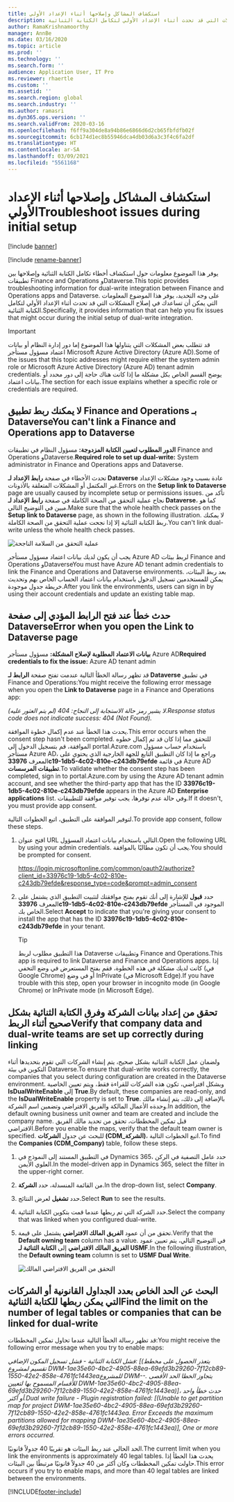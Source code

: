 ```yaml
---
title: استكشاف المشاكل وإصلاحها أثناء الإعداد الأولي
description: يوفر هذا الموضوع المعلومات التي يمكن أن تساعدك في إصلاح المشكلات التي قد تحدث أثناء الإعداد الأولي لتكامل الكتابة الثنائية.
author: RamaKrishnamoorthy
manager: AnnBe
ms.date: 03/16/2020
ms.topic: article
ms.prod: ''
ms.technology: ''
ms.search.form: ''
audience: Application User, IT Pro
ms.reviewer: rhaertle
ms.custom: ''
ms.assetid: ''
ms.search.region: global
ms.search.industry: ''
ms.author: ramasri
ms.dyn365.ops.version: ''
ms.search.validFrom: 2020-03-16
ms.openlocfilehash: f6ff9a304de8a94b86e6866d6d2cb65fbfdfb02f
ms.sourcegitcommit: 6cb174d1ec8b55946dca4db03d6a3c3f4c6fa2df
ms.translationtype: HT
ms.contentlocale: ar-SA
ms.lasthandoff: 03/09/2021
ms.locfileid: "5561168"
---
```

# <a name="troubleshoot-issues-during-initial-setup"></a><span data-ttu-id="4b6e1-103">استكشاف المشاكل وإصلاحها أثناء الإعداد الأولي</span><span class="sxs-lookup"><span data-stu-id="4b6e1-103">Troubleshoot issues during initial setup</span></span>

[!include [banner](../../includes/banner.md)]

[!include [rename-banner](~/includes/cc-data-platform-banner.md)]



<span data-ttu-id="4b6e1-104">يوفر هذا الموضوع معلومات حول استكشاف أخطاء تكامل الكتابة الثنائية وإصلاحها بين تطبيقات Finance and Operations وDataverse.</span><span class="sxs-lookup"><span data-stu-id="4b6e1-104">This topic provides troubleshooting information for dual-write integration between Finance and Operations apps and Dataverse.</span></span> <span data-ttu-id="4b6e1-105">على وجه التحديد، يوفر هذا الموضوع المعلومات التي يمكن أن تساعدك في إصلاح المشكلات التي قد تحدث أثناء الإعداد الأولي لتكامل الكتابة الثنائية.</span><span class="sxs-lookup"><span data-stu-id="4b6e1-105">Specifically, it provides information that can help you fix issues that might occur during the initial setup of dual-write integration.</span></span>

> [!IMPORTANT]
> <span data-ttu-id="4b6e1-106">قد تتطلب بعض المشكلات التي يتناولها هذا الموضوع إما دور إدارة النظام أو بيانات اعتماد مسؤول مستأجر  Microsoft Azure Active Directory (Azure AD).</span><span class="sxs-lookup"><span data-stu-id="4b6e1-106">Some of the issues that this topic addresses might require either the system admin role or Microsoft Azure Active Directory (Azure AD) tenant admin credentials.</span></span> <span data-ttu-id="4b6e1-107">يوضح القسم الخاص بكل مشكلة ما إذا كانت هناك حاجة إلى دور محدد أو بيانات اعتماد.</span><span class="sxs-lookup"><span data-stu-id="4b6e1-107">The section for each issue explains whether a specific role or credentials are required.</span></span>

## <a name="you-cant-link-a-finance-and-operations-app-to-dataverse"></a><span data-ttu-id="4b6e1-108">لا يمكنك ربط تطبيق Finance and Operations بـ Dataverse</span><span class="sxs-lookup"><span data-stu-id="4b6e1-108">You can't link a Finance and Operations app to Dataverse</span></span>

<span data-ttu-id="4b6e1-109">**الدور المطلوب لتعيين الكتابة المزدوجة:** مسؤول النظام في تطبيقات Finance and Operations وDataverse.</span><span class="sxs-lookup"><span data-stu-id="4b6e1-109">**Required role to set up dual-write:** System administrator in Finance and Operations apps and Dataverse.</span></span>

<span data-ttu-id="4b6e1-110">تحدث الأخطاء في صفحة **رابط الإعداد لـ Dataverse** عادة بسبب وجود مشكلات الإعداد غير المكتمل أو المشكلات المتعلقة بالأذونات.</span><span class="sxs-lookup"><span data-stu-id="4b6e1-110">Errors on the **Setup link to Dataverse** page are usually caused by incomplete setup or permissions issues.</span></span> <span data-ttu-id="4b6e1-111">تأكد من نجاح عملية التحقق من الصحة الكاملة في صفحة **رابط الإعداد لـ Dataverse**، كما هو مبين في التوضيح التالي.</span><span class="sxs-lookup"><span data-stu-id="4b6e1-111">Make sure that the whole health check passes on the **Setup link to Dataverse** page, as shown in the following illustration.</span></span> <span data-ttu-id="4b6e1-112">لا يمكنك ربط الكتابة الثنائية إلا إذا نجحت عملية التحقق من الصحة الكاملة.</span><span class="sxs-lookup"><span data-stu-id="4b6e1-112">You can't link dual-write unless the whole health check passes.</span></span>

![عملية التحقق من السلامة الناجحة](media/health_check.png)

<span data-ttu-id="4b6e1-114">يجب أن يكون لديك بيانات اعتماد مسؤول مستأجر Azure AD لربط بيئات Finance and Operations وDataverse</span><span class="sxs-lookup"><span data-stu-id="4b6e1-114">You must have Azure AD tenant admin credentials to link the Finance and Operations and Dataverse environments.</span></span> <span data-ttu-id="4b6e1-115">بعد ربط البيئات، يمكن للمستخدمين تسجيل الدخول باستخدام بيانات اعتماد الحساب الخاص بهم وتحديث خريطة جدول موجودة.</span><span class="sxs-lookup"><span data-stu-id="4b6e1-115">After you link the environments, users can sign in by using their account credentials and update an existing table map.</span></span>

## <a name="error-when-you-open-the-link-to-dataverse-page"></a><span data-ttu-id="4b6e1-116">حدث خطأ عند فتح الرابط المؤدي إلى صفحة Dataverse</span><span class="sxs-lookup"><span data-stu-id="4b6e1-116">Error when you open the Link to Dataverse page</span></span>

<span data-ttu-id="4b6e1-117">**بيانات الاعتماد المطلوبة لإصلاح المشكلة:** مسؤول مستأجر Azure AD</span><span class="sxs-lookup"><span data-stu-id="4b6e1-117">**Required credentials to fix the issue:** Azure AD tenant admin</span></span>

<span data-ttu-id="4b6e1-118">قد تظهر رسالة الخطأ التالية عندمت تفتح صفحة **الرابط لـ Dataverse** في تطبيق Finance and Operations:</span><span class="sxs-lookup"><span data-stu-id="4b6e1-118">You might receive the following error message when you open the **Link to Dataverse** page in a Finance and Operations app:</span></span>

<span data-ttu-id="4b6e1-119">*لا يشير رمز حالة الاستجابة إلى النجاح: 404 (لم يتم العثور عليه).*</span><span class="sxs-lookup"><span data-stu-id="4b6e1-119">*Response status code does not indicate success: 404 (Not Found).*</span></span>

<span data-ttu-id="4b6e1-120">يحدث هذا الخطأ عند عدم إكمال خطوة الموافقة.</span><span class="sxs-lookup"><span data-stu-id="4b6e1-120">This error occurs when the consent step hasn't been completed.</span></span> <span data-ttu-id="4b6e1-121">للتحقق مما إذا كان قد تم إكمال خطوه الموافقة، قم بتسجيل الدخول إلى portal.Azure.com باستخدام حساب مسؤول مستأجر Azure AD، وراجع ما إذا كان التطبيق التابع للجهة الخارجية الذي يحتوي على المعرف **33976c19-1db5-4c02-810e-c243db79efde** في قائمة Azure AD **تطبيقات المرسسات**.</span><span class="sxs-lookup"><span data-stu-id="4b6e1-121">To validate whether the consent step has been completed, sign in to portal.Azure.com by using the Azure AD tenant admin account, and see whether the third-party app that has the ID **33976c19-1db5-4c02-810e-c243db79efde** appears in the Azure AD **Enterprise applications** list.</span></span> <span data-ttu-id="4b6e1-122">وفي حالة عدم توفرها، يجب توفير موافقة للتطبيقات.</span><span class="sxs-lookup"><span data-stu-id="4b6e1-122">If it doesn't, you must provide app consent.</span></span>

<span data-ttu-id="4b6e1-123">لتوفير الموافقة على التطبيق، اتبع الخطوات التالية.</span><span class="sxs-lookup"><span data-stu-id="4b6e1-123">To provide app consent, follow these steps.</span></span>

1. <span data-ttu-id="4b6e1-124">افتح عنوان URL التالي باستخدام بيانات اعتماد المسؤول.</span><span class="sxs-lookup"><span data-stu-id="4b6e1-124">Open the following URL by using your admin credentials.</span></span> <span data-ttu-id="4b6e1-125">يجب أن تكون مطالبًا بالموافقة.</span><span class="sxs-lookup"><span data-stu-id="4b6e1-125">You should be prompted for consent.</span></span>

    <https://login.microsoftonline.com/common/oauth2/authorize?client_id=33976c19-1db5-4c02-810e-c243db79efde&response_type=code&prompt=admin_consent>

2. <span data-ttu-id="4b6e1-126">حدد **قبول** للإشارة إلى أنك تقوم بمنح موافقتك لتثبيت التطبيق الذي يشتمل على المعرف **33976c19-1db5-4c02-810e-c243db79efde** الموجود في المستأجر الخاص بك.</span><span class="sxs-lookup"><span data-stu-id="4b6e1-126">Select **Accept** to indicate that you're giving your consent to install the app that has the ID **33976c19-1db5-4c02-810e-c243db79efde** in your tenant.</span></span>

    > [!TIP]
    > <span data-ttu-id="4b6e1-127">هذا التطبيق مطلوب لربط Dataverse وتطبيقات Finance and Operations.</span><span class="sxs-lookup"><span data-stu-id="4b6e1-127">This app is required to link Dataverse and Finance and Operations apps.</span></span> <span data-ttu-id="4b6e1-128">إذا كانت لديك مشكلة في هذه الخطوة، فقم بفتح المستعرض في وضع التخفي (في Google Chrome) أو في وضع InPrivate (في Microsoft Edge).</span><span class="sxs-lookup"><span data-stu-id="4b6e1-128">If you have trouble with this step, open your browser in incognito mode (in Google Chrome) or InPrivate mode (in Microsoft Edge).</span></span>

## <a name="verify-that-company-data-and-dual-write-teams-are-set-up-correctly-during-linking"></a><span data-ttu-id="4b6e1-129">تحقق من إعداد بيانات الشركة وفرق الكتابة الثنائية بشكل صحيح أثناء الربط</span><span class="sxs-lookup"><span data-stu-id="4b6e1-129">Verify that company data and dual-write teams are set up correctly during linking</span></span>

<span data-ttu-id="4b6e1-130">ولضمان عمل الكتابة الثنائية بشكل صحيح، يتم إنشاء الشركات التي تقوم بتحديدها أثناء التكوين في بيئة Dataverse.</span><span class="sxs-lookup"><span data-stu-id="4b6e1-130">To ensure that dual-write works correctly, the companies that you select during configuration are created in the Dataverse environment.</span></span> <span data-ttu-id="4b6e1-131">وبشكل افتراضي، تكون هذه الشركات للقراءة فقط، ويتم تعيين الخاصية **IsDualWriteEnable** إلى **True**.</span><span class="sxs-lookup"><span data-stu-id="4b6e1-131">By default, these companies are read-only, and the **IsDualWriteEnable** property is set to **True**.</span></span> <span data-ttu-id="4b6e1-132">بالإضافة إلى ذلك، يتم إنشاء مالك وحدةه الأعمال المالكة والفريق الافتراضي وتضمين اسم الشركة.</span><span class="sxs-lookup"><span data-stu-id="4b6e1-132">In addition, the default owning business unit owner and team are created and include the company name.</span></span> <span data-ttu-id="4b6e1-133">قبل تمكين المخططات، تحقق من تحديد مالك الفريق الافتراضي.</span><span class="sxs-lookup"><span data-stu-id="4b6e1-133">Before you enable the maps, verify that the default team owner is specified.</span></span> <span data-ttu-id="4b6e1-134">للبحث عن جدول **الشركات (CDM\_الشركة)**، اتبع الخطوات التالية.</span><span class="sxs-lookup"><span data-stu-id="4b6e1-134">To find the **Companies (CDM\_Company)** table, follow these steps.</span></span>

1. <span data-ttu-id="4b6e1-135">في التطبيق المستند إلى النموذج في Dynamics 365، حدد عامل التصفية في الركن العلوي الأيمن.</span><span class="sxs-lookup"><span data-stu-id="4b6e1-135">In the model-driven app in Dynamics 365, select the filter in the upper-right corner.</span></span>
2. <span data-ttu-id="4b6e1-136">من القائمة المنسدلة، حدد **الشركة**.</span><span class="sxs-lookup"><span data-stu-id="4b6e1-136">In the drop-down list, select **Company**.</span></span>
3. <span data-ttu-id="4b6e1-137">حدد **تشغيل** لعرض النتائج.</span><span class="sxs-lookup"><span data-stu-id="4b6e1-137">Select **Run** to see the results.</span></span>
4. <span data-ttu-id="4b6e1-138">حدد الشركة التي تم ربطها عندما قمت بتكوين الكتابة الثنائية.</span><span class="sxs-lookup"><span data-stu-id="4b6e1-138">Select the company that was linked when you configured dual-write.</span></span>
5. <span data-ttu-id="4b6e1-139">تحقق من أن عمود **الفريق المالك الافتراضي** يشتمل على قيمة.</span><span class="sxs-lookup"><span data-stu-id="4b6e1-139">Verify that the **Default owning team** column has a value.</span></span> <span data-ttu-id="4b6e1-140">في التوضيح التالي، يتم تعيين عمود **الفريق المالك الافتراضي** إلى **الكتابة الثنائية لـ USMF**.</span><span class="sxs-lookup"><span data-stu-id="4b6e1-140">In the following illustration, the **Default owning team** column is set to **USMF Dual Write**.</span></span>

    ![التحقق من الفريق الافتراضي المالك](media/default_owning_team.png)

## <a name="find-the-limit-on-the-number-of-legal-tables-or-companies-that-can-be-linked-for-dual-write"></a><span data-ttu-id="4b6e1-142">البحث عن الحد الخاص بعدد الجداول القانونية أو الشركات التي يمكن ربطها للكتابة الثنائية</span><span class="sxs-lookup"><span data-stu-id="4b6e1-142">Find the limit on the number of legal tables or companies that can be linked for dual-write</span></span>

<span data-ttu-id="4b6e1-143">قد تظهر رسالة الخطأ التالية عندما تحاول تمكين المخططات:</span><span class="sxs-lookup"><span data-stu-id="4b6e1-143">You might receive the following error message when you try to enable maps:</span></span>

<span data-ttu-id="4b6e1-144">*فشل الكتابة الثنائية - فشل تسجيل المكون الإضافي: \[(يتعذر الحصول على مخطط تقسيم لمشروع DWM-1ae35e60-4bc2-4905-88ea-69efd3b29260-7f12cb89-1550-42e2-858e-4761fc1443eaللمشروع DWM--. يتجاوز الخطا الحد الأقصى للأقسام المسموح بها لتعيين DWM-1ae35e60-4bc2-4905-88ea-69efd3b29260-7f12cb89-1550-42e2-858e-4761fc1443ea)\]، حدث خطأ واحد أو أكثر.*</span><span class="sxs-lookup"><span data-stu-id="4b6e1-144">*Dual write failure - Plugin registration failed: \[(Unable to get partition map for project DWM-1ae35e60-4bc2-4905-88ea-69efd3b29260-7f12cb89-1550-42e2-858e-4761fc1443ea. Error Exceeds the maximum partitions allowed for mapping DWM-1ae35e60-4bc2-4905-88ea-69efd3b29260-7f12cb89-1550-42e2-858e-4761fc1443ea)\], One or more errors occurred.*</span></span>

<span data-ttu-id="4b6e1-145">الحد الحالي عند ربط البيئات هو تقريبًا 40 جدولاً قانونيًا.</span><span class="sxs-lookup"><span data-stu-id="4b6e1-145">The current limit when you link the environments is approximately 40 legal tables.</span></span> <span data-ttu-id="4b6e1-146">يحدث هذا الخطأ إذا حاولت تمكين المخططات وكان أكثر من 40 جدولاً قانونيًا مرتبطًا بين البيئات.</span><span class="sxs-lookup"><span data-stu-id="4b6e1-146">This error occurs if you try to enable maps, and more than 40 legal tables are linked between the environments.</span></span>


[!INCLUDE[footer-include](../../../../includes/footer-banner.md)]